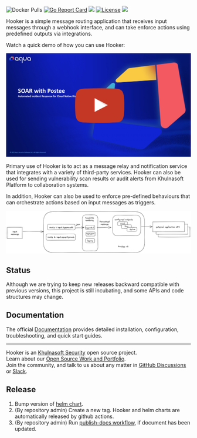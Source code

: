![Docker Pulls][docker-pull]
[![Go Report Card][report-card-img]][report-card]
![](https://github.com/khulnasoft-lab/hooker/workflows/Go/badge.svg)
[![License][license-img]][license]
<a href="https://slack.khulnasoft.com/?_ga=2.51428586.2119512742.1655808394-1739877964.1641199050">
<img src="https://img.shields.io/static/v1?label=Slack&message=Join+our+Community&color=4a154b&logo=slack">
</a>


[download]: https://img.shields.io/github/downloads/khulnasoft-lab/hooker/total?logo=github
[release-img]: https://img.shields.io/github/release/khulnasoft-lab/hooker.png?logo=github
[release]: https://github.com/khulnasoft-lab/hooker/releases
[docker-pull]: https://img.shields.io/docker/pulls/khulnasoft/hooker?logo=docker&label=docker%20pulls%20%2F%20hooker
[go-doc-img]: https://godoc.org/github.com/khulnasoft-lab/hooker?status.svg
[report-card-img]: https://goreportcard.com/badge/github.com/khulnasoft-lab/hooker
[report-card]: https://goreportcard.com/report/github.com/khulnasoft-lab/hooker
[license-img]: https://img.shields.io/badge/License-mit-blue.svg
[license]: https://github.com/khulnasoft-lab/hooker/blob/master/LICENSE


Hooker is a simple message routing application that receives input messages through a webhook interface, and can take enforce actions using predefined outputs via integrations.

Watch a quick demo of how you can use Hooker:


[![Hooker Demo Video](./docs/img/hooker-video-thumbnail.jpg)](https://www.youtube.com/watch?v=HZ5Z8jAVH8w)

Primary use of Hooker is to act as a message relay and notification service that integrates with a variety of third-party services. Hooker can also be used for sending vulnerability scan results or audit alerts from Khulnasoft Platform to collaboration systems.

In addition, Hooker can also be used to enforce pre-defined behaviours that can orchestrate actions based on input messages as triggers.

![Hooker v2 scheme](docs/img/hooker-v2-scheme.png)

## Status
Although we are trying to keep new releases backward compatible with previous versions, this project is still incubating,
and some APIs and code structures may change.

## Documentation
The official [Documentation] provides detailed installation, configuration, troubleshooting, and quick start guides.

---
Hooker is an [Khulnasoft Security](https://khulnasoft.com) open source project.  
Learn about our [Open Source Work and Portfolio].  
Join the community, and talk to us about any matter in [GitHub Discussions] or [Slack].

[Documentation]: https://khulnasoft-lab.github.io/hooker/latest
[Open Source Work and Portfolio]: https://www.khulnasoft.com/products/open-source-projects/
[Slack]: https://slack.khulnasoft.com/
[GitHub Discussions]: https://github.com/khulnasoft-lab/hooker/discussions


## Release

1. Bump version of [helm chart](https://github.com/khulnasoft-lab/hooker/blob/main/deploy/helm/hooker/Chart.yaml).
1. (By repository admin) Create a new tag. Hooker and helm charts are automatically released by github actions.
1. (By repository admin) Run [publish-docs workflow](https://github.com/khulnasoft-lab/hooker/blob/main/.github/workflows/publish-docs.yml), if document has been updated.
